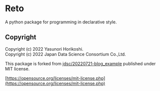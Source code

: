 # Reto

A python package for programming in declarative style.

## Copyright

Copyright (c) 2022 Yasunori Horikoshi.</br>
Copyright (c) 2022 Japan Data Science Consortium Co.,Ltd.

This package is forked from [jdsc/20220721-blog_example](https://github.com/jdsc/20220721-blog_example) published under MIT license.

[https://opensource.org/licenses/mit-license.php](https://opensource.org/licenses/mit-license.php)
